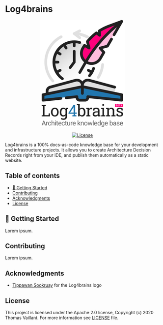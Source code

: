 # Log4brains <!-- omit in toc -->

<p align="center">
  <a href="#">
    <img src="docs/Log4brains-logo-full.png" alt="Log4brains logo" width="276" height="349" />
  </a>
</p>

<p align="center">
  <a href="https://github.com/log4brains/log4brains/blob/master/LICENSE">
    <img src="https://img.shields.io/badge/license-Apache%202-blue" alt="License" />
  </a>
</p>

Log4brains is a 100% docs-as-code knowledge base for your development and infrastructure projects.
It allows you to create Architecture Decision Records right from your IDE, and publish them automatically as a static website.

## Table of contents <!-- omit in toc -->

- [🚀 Getting Started](#-getting-started)
- [Contributing](#contributing)
- [Acknowledgments](#acknowledgments)
- [License](#license)

## 🚀 Getting Started

Lorem ipsum.

## Contributing

Lorem ipsum.

## Acknowledgments

- [Tippawan Sookruay](https://thenounproject.com/wanny4/) for the Log4brains logo

## License

This project is licensed under the Apache 2.0 license, Copyright (c) 2020 Thomas Vaillant. For more information see [LICENSE](LICENSE) file.
